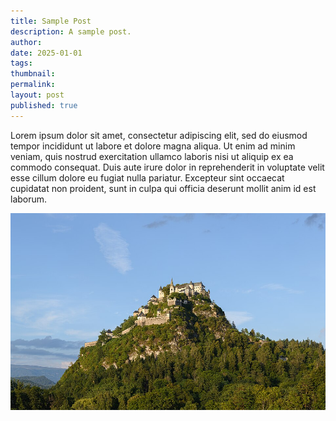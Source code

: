 ```yaml
---
title: Sample Post
description: A sample post.
author: 
date: 2025-01-01
tags: 
thumbnail: 
permalink: 
layout: post
published: true
---
```


Lorem ipsum dolor sit amet, consectetur adipiscing elit, sed do eiusmod tempor incididunt ut labore et dolore magna aliqua. Ut enim ad minim veniam, quis nostrud exercitation ullamco laboris nisi ut aliquip ex ea commodo consequat. Duis aute irure dolor in reprehenderit in voluptate velit esse cillum dolore eu fugiat nulla pariatur. Excepteur sint occaecat cupidatat non proident, sunt in culpa qui officia deserunt mollit anim id est laborum.

![](Burg_Hochosterwitz_Westseite_02a.jpg)